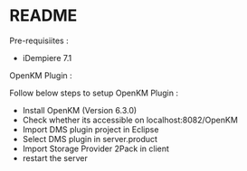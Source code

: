 # README #

Pre-requisiites :
- iDempiere 7.1

OpenKM Plugin :

Follow below steps to setup OpenKM Plugin :

- Install OpenKM (Version 6.3.0)
- Check whether its accessible on localhost:8082/OpenKM
- Import DMS plugin project in Eclipse
- Select DMS plugin in server.product
- Import Storage Provider 2Pack in client
- restart the server
